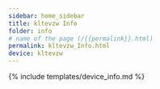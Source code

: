 ```yaml
---
sidebar: home_sidebar
title: kltevzw Info
folder: info
# name of the page (/{{permalink}}.html)
permalink: kltevzw_Info.html
device: kltevzw
---
```

{% include templates/device_info.md %}
